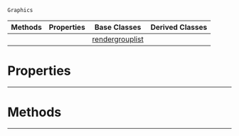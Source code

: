  `Graphics`

|Methods|Properties|Base Classes|Derived Classes|
|---|---|---|---|
| | |[rendergrouplist](https://github.com/ArendDanielek/ZeroDocsTest/blob/master/code_reference/class_reference/rendergrouplist.markdown)| |


 #  Properties


---  
 #  Methods


---  
 
  
  
  
  
  
  
  

 